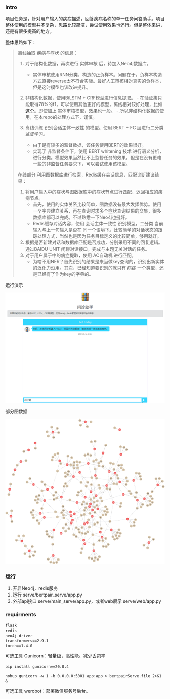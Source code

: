 ### Intro

项目任务是，针对用户输入的病症描述，回答疾病名称的单一任务问答助手。项目整体使用的模型并不复杂，思路比较简洁，尝试使用效果也还行。但是整体来讲，还是有很多提高的地方。

整体思路如下：

> 离线抽取 疾病与症状 的信息：
>
>  	1. 对于结构化数据，再次进行 实体审核 后，待加入Neo4j数据库。
>      - 实体审核使用RNN分类，构造的正负样本。问题在于，负样本构造方式直接reverse太不符合实际。最好人工审核相对真实的负样本，但是这时模型也该改进提升。
> 	2. 非结构化数据，使用BiLSTM + CRF模型进行信息提取。
>     - 在验证集只能取得78%的f1，可以使用其他更好的模型，离线相对较好处理，比如 [这个](https://github.com/RacleRay/PrivacyNER_with_NoisyData_CCF)。即使加上 实体审核模型，效果也一般。
>     - 所以非结构化数据的使用，在本repo的处理方式下，谨慎。
>
> 3. 离线训练 识别会话主体一致性 的模型。使用 BERT + FC 层进行二分类监督学习。
>    - 由于是有较多的监督数据，该任务使用BERT的效果很好。
>    - 实现了 非监督条件下，使用 BERT whitening 技术 进行语义分析，进行分类。模型效果当然比不上监督任务的效果。但是在没有更难一些的非监督任务要求下，可以尝试使用该模型。
>
> 在线部分 利用图数据库进行检索，Redis缓存会话信息，匹配诊断建议结果：
>
> 1. 将用户输入中的症状与图数据库中的症状节点进行匹配，返回相应的疾病节点。
>    - 首先，使用的实体关系比较简单，图数据没有最大发挥优势。使用一个字典建立关系，再在查询时求多个症状查询结果的交集，很多数据库都可以完成。不过熟悉一下Neo4j也挺好。
>    - Redis缓存对话内容，使用 会话主体一致性 识别模型，二分类 当前输入与上一句输入是否在 同一个语境下。比较简单的对话状态的跟踪处理方式，当然也是因为任务目标定义的比较简单，够用就好。
> 2. 根据是否新建对话和数据库匹配是否成功，分别采用不同的回复逻辑。通过BAIDU UNIT 闲聊对话接口，完成与主题无关对话的任务。
> 3. 对于用户属于中的病症提取，使用 AC自动机 进行匹配。
>    - 为啥不用NER？首先识别的结果是来当做key查询的，识别出新实体的泛化力没用。其次，已经知道要识别的就只有 病症 一个类型，还是已经有了作为key的字典的。



运行演示

<img src="pic/Readme_pic/example.gif" style="zoom:80%;" />

部分图数据

<img src="pic/Readme_pic/graph.png" style="zoom:80%;" />



### 运行

1. 开启Neo4j，redis服务
2. 运行 serve/bertpair_serve/app.py
3. 外部api接口 serve/main_serve/app.py，或者web展示 serve/web/app.py

[^注意设置python搜索路径的设置]: 



### requirments

```
flask
redis
neo4j-driver
transformers==2.9.1
torch==1.4.0
```



可选工具 Gunicorn：轻量级，高性能。减少丢包率

`pip install gunicorn==20.0.4`

```
nohup gunicorn -w 1 -b 0.0.0.0:5001 app:app > bertpairServe.file 2>&1 &
```



可选工具 werobot：部署微信服务号后台。


